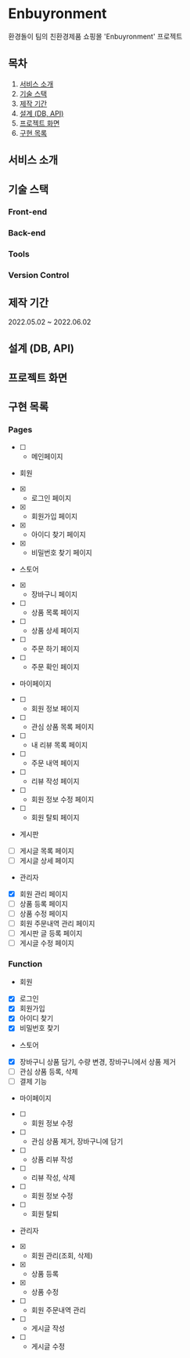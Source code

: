 # Enbuyronment
환경돌이 팀의 친환경제품 쇼핑몰 'Enbuyronment' 프로젝트

## 목차
1. [서비스 소개](#서비스-소개)
2. [기술 스택](#기술-스택)
3. [제작 기간](#제작-기간)
4. [설계 (DB, API)](#설계-(DB,-API))
5. [프로젝트 화면](#프로젝트-화면)
6. [구현 목록](#구현-목록)

## 서비스 소개

## 기술 스택
### Front-end
### Back-end
### Tools
### Version Control

## 제작 기간
2022.05.02 ~ 2022.06.02

## 설계 (DB, API)

## 프로젝트 화면

## 구현 목록
### Pages
- [ ] - 메인페이지 
* 회원
- [X] - 로그인 페이지
- [X] - 회원가입 페이지
- [X] - 아이디 찾기 페이지
- [X] - 비밀번호 찾기 페이지
* 스토어
- [X] - 장바구니 페이지
- [ ] - 상품 목록 페이지
- [ ] - 상품 상세 페이지
- [ ] - 주문 하기 페이지
- [ ] - 주문 확인 페이지
* 마이페이지
- [ ] - 회원 정보 페이지
- [ ] - 관심 상품 목록 페이지
- [ ] - 내 리뷰 목록 페이지
- [ ] - 주문 내역 페이지
- [ ] - 리뷰 작성 페이지
- [ ] - 회원 정보 수정 페이지
- [ ] - 회원 탈퇴 페이지
* 게시판
- [ ] 게시글 목록 페이지
- [ ] 게시글 상세 페이지
* 관리자
- [X] 회원 관리 페이지
- [ ] 상품 등록 페이지
- [ ] 상품 수정 페이지
- [ ] 회원 주문내역 관리 페이지
- [ ] 게시판 글 등록 페이지
- [ ] 게시글 수정 페이지

### Function
* 회원
- [X] 로그인
- [X] 회원가입
- [X] 아이디 찾기
- [X] 비밀번호 찾기
* 스토어
- [X] 장바구니 상품 담기, 수량 변경, 장바구니에서 상품 제거
- [ ] 관심 상품 등록, 삭제
- [ ] 결제 기능
* 마이페이지
- [ ] - 회원 정보 수정
- [ ] - 관심 상품 제거, 장바구니에 담기
- [ ] - 상품 리뷰 작성
- [ ] - 리뷰 작성, 삭제
- [ ] - 회원 정보 수정
- [ ] - 회원 탈퇴
* 관리자
- [X] - 회원 관리(조회, 삭제)
- [X] - 상품 등록
- [X] - 상품 수정
- [ ] - 회원 주문내역 관리
- [ ] - 게시글 작성
- [ ] - 게시글 수정
